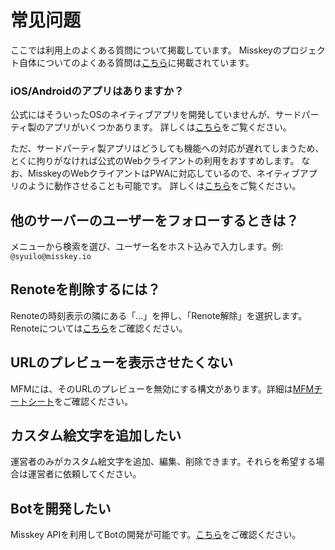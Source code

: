 # 常见问题
ここでは利用上のよくある質問について掲載しています。 Misskeyのプロジェクト自体についてのよくある質問は[こちら](./misskey)に掲載されています。

### iOS/Androidのアプリはありますか？
公式にはそういったOSのネイティブアプリを開発していませんが、サードパーティ製のアプリがいくつかあります。 詳しくは[こちら](./apps)をご覧ください。

ただ、サードパーティ製アプリはどうしても機能への対応が遅れてしまうため、とくに拘りがなければ公式のWebクライアントの利用をおすすめします。 なお、MisskeyのWebクライアントはPWAに対応しているので、ネイティブアプリのように動作させることも可能です。 詳しくは[こちら](todo)をご覧ください。

## 他のサーバーのユーザーをフォローするときは？
メニューから検索を選び、ユーザー名をホスト込みで入力します。例: `@syuilo@misskey.io`

## Renoteを削除するには？
Renoteの時刻表示の隣にある「...」を押し、「Renote解除」を選択します。 Renoteについては[こちら](../features/note)をご確認ください。

## URLのプレビューを表示させたくない
MFMには、そのURLのプレビューを無効にする構文があります。詳細は[MFMチートシート](/mfm-cheat-sheet)をご確認ください。

## カスタム絵文字を追加したい
運営者のみがカスタム絵文字を追加、編集、削除できます。それらを希望する場合は運営者に依頼してください。

## Botを開発したい
Misskey APIを利用してBotの開発が可能です。[こちら](../advanced/develop-bot)をご確認ください。
